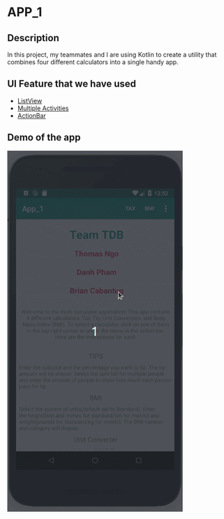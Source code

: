 # APP_1
## Description
In this project, my teammates and I are using Kotlin to create a utility that combines four different calculators into a 
single handy app.
## UI Feature that we have used
- [ListView](https://developer.android.com/reference/android/widget/ListView)
- [Multiple Activities](https://developer.android.com/training/basics/firstapp/starting-activity)
- [ActionBar](https://developer.android.com/reference/android/support/v7/app/ActionBar)
## Demo of the app
![Demo](https://github.com/tngo0508/APP_1/blob/master/demo.gif)
